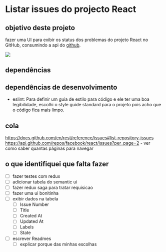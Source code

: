 # Listar issues do projecto React 

## objetivo deste projeto

fazer uma UI para exibir os status dos problemas do projeto React no GitHub, consumindo a api do [github](https://api.github.com/repos/facebook/react/issues).

<img src="https://static-cms.hotjar.com/images/finding-website_bugs.width-750.png">

## dependências

## dependências de desenvolvimento

 * eslint: Para definir um guia de estilo para código e ele ter uma boa legibilidade, escolhi o style guide standard para o projeto pois acho que o código fica mais limpo.

## cola

https://docs.github.com/en/rest/reference/issues#list-repository-issues
https://api.github.com/repos/facebook/react/issues?per_page=2 - ver como saber quantas páginas para navegar

## o que identifiquei que falta fazer

* [ ] fazer testes com redux
* [ ] adicionar tabela do semantic ui
* [ ] fazer redux saga para tratar requisicao
* [ ] fazer uma ui bonitinha
* [ ] exibir dados na tabela 
  + [ ] Issue Number 
  + [ ] Title
  + [ ] Created At
  + [ ] Updated At
  + [ ] Labels
  + [ ] State
* [ ] escrever Readmes
  + [ ] explicar porque das minhas escolhas
